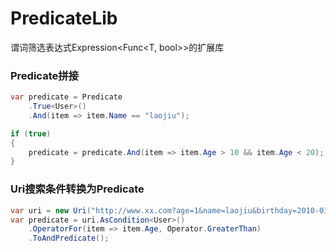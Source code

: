 # PredicateLib
谓词筛选表达式Expression&lt;Func&lt;T, bool>>的扩展库


### Predicate拼接
```c#
var predicate = Predicate
    .True<User>()
    .And(item => item.Name == "laojiu");

if (true)
{
    predicate = predicate.And(item => item.Age > 10 && item.Age < 20);
}
```


### Uri搜索条件转换为Predicate
```c#
var uri = new Uri("http://www.xx.com?age=1&name=laojiu&birthday=2010-01-01&id=001");
var predicate = uri.AsCondition<User>()
    .OperatorFor(item => item.Age, Operator.GreaterThan)                
    .ToAndPredicate();
```

